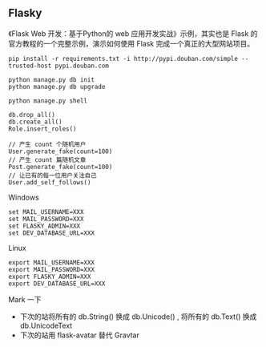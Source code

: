 ## Flasky

《Flask Web 开发：基于Python的 web 应用开发实战》示例，其实也是 Flask 的官方教程的一个完整示例，演示如何使用 Flask 完成一个真正的大型网站项目。

```
pip install -r requirements.txt -i http://pypi.douban.com/simple --trusted-host pypi.douban.com
```

```
python manage.py db init
python manage.py db upgrade
```

```
python manage.py shell

db.drop_all()
db.create_all()
Role.insert_roles()

```

```
// 产生 count 个随机用户
User.generate_fake(count=100)
// 产生 count 篇随机文章
Post.generate_fake(count=100)
// 让已有的每一位用户关注自己
User.add_self_follows()
```

Windows 

```
set MAIL_USERNAME=XXX
set MAIL_PASSWORD=XXX
set FLASKY_ADMIN=XXX
set DEV_DATABASE_URL=XXX
```

Linux

```
export MAIL_USERNAME=XXX
export MAIL_PASSWORD=XXX
export FLASKY_ADMIN=XXX
export DEV_DATABASE_URL=XXX
```

Mark 一下
- 下次的站将所有的 db.String() 换成 db.Unicode() , 将所有的 db.Text() 换成	db.UnicodeText
- 下次的站用 flask-avatar 替代 Gravtar